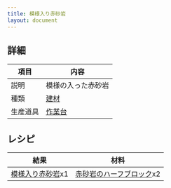 ```yaml
---
title: 模様入り赤砂岩
layout: document
---
```

## 詳細

|項目|内容|
|---|---|
|説明|模様の入った赤砂岩|
|種類|[建材](建材)|
|生産道具|[作業台](作業台)|

## レシピ

|結果|材料|
|---|---|
|[模様入り赤砂岩](模様入り赤砂岩)x1|[赤砂岩のハーフブロック](赤砂岩のハーフブロック)x2|
